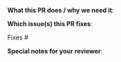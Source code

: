 <!--
Thanks for sending a pull request! 
If this is your first time, please read our contributor guidelines:
https://docs.seldon.io/projects/seldon-core/en/latest/developer/contributing.html
-->

**What this PR does / why we need it**:

**Which issue(s) this PR fixes**:
<!--
Automatically closes linked issue when PR is merged.
Usage: `Fixes #<issue number>`, or `Fixes (paste link of issue)`.
-->
Fixes #

**Special notes for your reviewer**:
